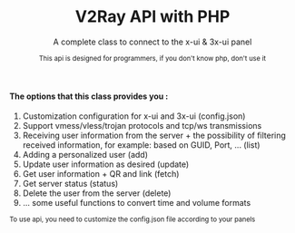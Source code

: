 <div align="center">
  <h1>V2Ray API with PHP</h1>
  <p>A complete class to connect to the x-ui & 3x-ui panel</p>
  <p><sup>This api is designed for programmers, if you don't know php, don't use it</sup></p><br>
</div>

<div align="left">
  <h4>The options that this class provides you :</h4>
  <ol>
    <li>Customization configuration for x-ui and 3x-ui (config.json)</li>
    <li>Support vmess/vless/trojan protocols and tcp/ws transmissions</li>
    <li>Receiving user information from the server + the possibility of filtering received information, for example: based on GUID, Port, ... (list)</li>
    <li>Adding a personalized user (add)</li>
    <li>Update user information as desired (update)</li>
    <li>Get user information + QR and link (fetch)</li>
    <li>Get server status (status)</li>
    <li>Delete the user from the server (delete)</li>
    <li>... some useful functions to convert time and volume formats</li>
  </ol>
   <p><sup>To use api, you need to customize the config.json file according to your panels</sup></p>
</div><br><br>

<div>

</div><br><br>
